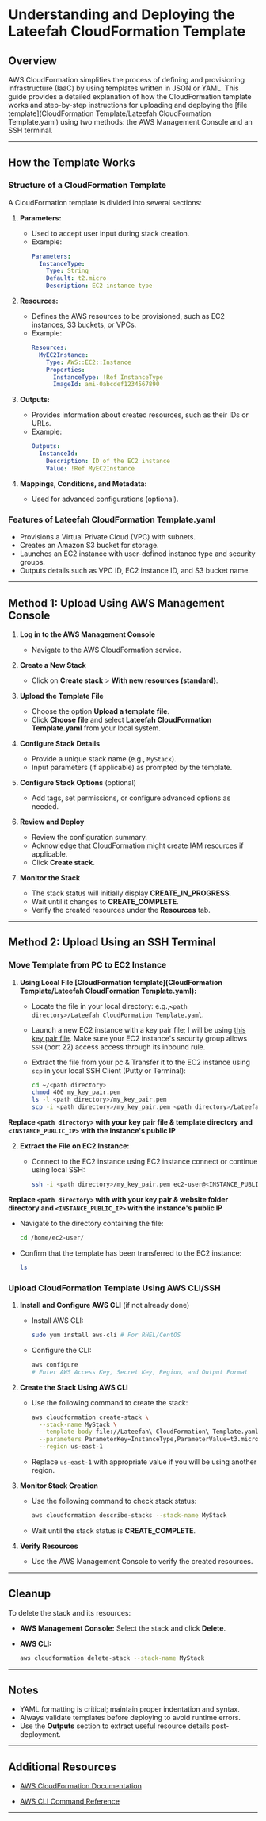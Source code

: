 
# Understanding and Deploying the Lateefah CloudFormation Template

## Overview
AWS CloudFormation simplifies the process of defining and provisioning infrastructure (IaaC) by using templates written in JSON or YAML. This guide provides a detailed explanation of how the CloudFormation template works and step-by-step instructions for uploading and deploying the [file template](CloudFormation Template/Lateefah CloudFormation Template.yaml) using two methods: the AWS Management Console and an SSH terminal.

---

## How the Template Works

### Structure of a CloudFormation Template
A CloudFormation template is divided into several sections:

1. **Parameters:**
   - Used to accept user input during stack creation.
   - Example:
     ```yaml
     Parameters:
       InstanceType:
         Type: String
         Default: t2.micro
         Description: EC2 instance type
     ```

2. **Resources:**
   - Defines the AWS resources to be provisioned, such as EC2 instances, S3 buckets, or VPCs.
   - Example:
     ```yaml
     Resources:
       MyEC2Instance:
         Type: AWS::EC2::Instance
         Properties:
           InstanceType: !Ref InstanceType
           ImageId: ami-0abcdef1234567890
     ```

3. **Outputs:**
   - Provides information about created resources, such as their IDs or URLs.
   - Example:
     ```yaml
     Outputs:
       InstanceId:
         Description: ID of the EC2 instance
         Value: !Ref MyEC2Instance
     ```

4. **Mappings, Conditions, and Metadata:**
   - Used for advanced configurations (optional).

### Features of **Lateefah CloudFormation Template.yaml**
- Provisions a Virtual Private Cloud (VPC) with subnets.
- Creates an Amazon S3 bucket for storage.
- Launches an EC2 instance with user-defined instance type and security groups.
- Outputs details such as VPC ID, EC2 instance ID, and S3 bucket name.

---

## Method 1: Upload Using AWS Management Console

1. **Log in to the AWS Management Console**
   - Navigate to the AWS CloudFormation service.

2. **Create a New Stack**
   - Click on **Create stack** > **With new resources (standard)**.

3. **Upload the Template File**
   - Choose the option **Upload a template file**.
   - Click **Choose file** and select **Lateefah CloudFormation Template.yaml** from your local system.

4. **Configure Stack Details**
   - Provide a unique stack name (e.g., `MyStack`).
   - Input parameters (if applicable) as prompted by the template.

5. **Configure Stack Options** (optional)
   - Add tags, set permissions, or configure advanced options as needed.

6. **Review and Deploy**
   - Review the configuration summary.
   - Acknowledge that CloudFormation might create IAM resources if applicable.
   - Click **Create stack**.

7. **Monitor the Stack**
   - The stack status will initially display **CREATE_IN_PROGRESS**.
   - Wait until it changes to **CREATE_COMPLETE**.
   - Verify the created resources under the **Resources** tab.

---

## Method 2: Upload Using an SSH Terminal

### Move Template from PC to EC2 Instance

1. **Using Local File [CloudFormation template](CloudFormation Template/Lateefah CloudFormation Template.yaml):**
   - Locate the file in your local directory: e.g.,`<path directory>/Lateefah CloudFormation Template.yaml`.
   
   - Launch a new EC2 instance with a key pair file; I will be using [this key pair file](Resources/my_key_pair.pem). Make sure your EC2 instance's security group allows `SSH` (port 22) access access through its inbound rule.
   
   - Extract the file from your pc & Transfer it to the EC2 instance using `scp` in your local SSH Client (Putty or Terminal):
   
     ```bash
     cd ~/<path directory>
     chmod 400 my_key_pair.pem
     ls -l <path directory>/my_key_pair.pem
     scp -i <path directory>/my_key_pair.pem <path directory>/Lateefah CloudFormation Template.yaml ec2-user@<INSTANCE_PUBLIC_IP>:/home/ec2-user/
     ```
     
**Replace `<path directory>` with your key pair file & template directory and `<INSTANCE_PUBLIC_IP>` with the instance's public IP**

2. **Extract the File on EC2 Instance:**
   - Connect to the EC2 instance using EC2 instance connect or continue using local SSH:
   
     ```bash
     ssh -i <path directory>/my_key_pair.pem ec2-user@<INSTANCE_PUBLIC_IP
     ```
     
**Replace `<path directory>` with with your key pair & website folder directory and `<INSTANCE_PUBLIC_IP>` with the instance's public IP**
     
   - Navigate to the directory containing the file:
   
     ```bash
     cd /home/ec2-user/
     ```
   - Confirm that the template has been transferred to the EC2 instance:
   
     ```bash
     ls
     ```

### Upload CloudFormation Template Using AWS CLI/SSH

1. **Install and Configure AWS CLI** (if not already done)
   - Install AWS CLI:
   
     ```bash
     sudo yum install aws-cli # For RHEL/CentOS
     ```
     
   - Configure the CLI:
   
     ```bash
     aws configure
     # Enter AWS Access Key, Secret Key, Region, and Output Format
     ```

2. **Create the Stack Using AWS CLI**
   - Use the following command to create the stack:
   
     ```bash
     aws cloudformation create-stack \
       --stack-name MyStack \
       --template-body file://Lateefah\ CloudFormation\ Template.yaml \
       --parameters ParameterKey=InstanceType,ParameterValue=t3.micro \
       --region us-east-1
     ```
     
   - Replace `us-east-1` with appropriate value if you will be using another region.

3. **Monitor Stack Creation**
   - Use the following command to check stack status:
   
     ```bash
     aws cloudformation describe-stacks --stack-name MyStack
     ```
     
   - Wait until the stack status is **CREATE_COMPLETE**.

4. **Verify Resources**
   - Use the AWS Management Console to verify the created resources.

---

## Cleanup
To delete the stack and its resources:
- **AWS Management Console:** Select the stack and click **Delete**.
- **AWS CLI:**

  ```bash
  aws cloudformation delete-stack --stack-name MyStack
  ```

---

## Notes
- YAML formatting is critical; maintain proper indentation and syntax.
- Always validate templates before deploying to avoid runtime errors.
- Use the **Outputs** section to extract useful resource details post-deployment.

---

## **Additional Resources**
- [AWS CloudFormation Documentation](https://docs.aws.amazon.com/cloudformation/)

- [AWS CLI Command Reference](https://docs.aws.amazon.com/cli/latest/reference/cloudformation/)

---

